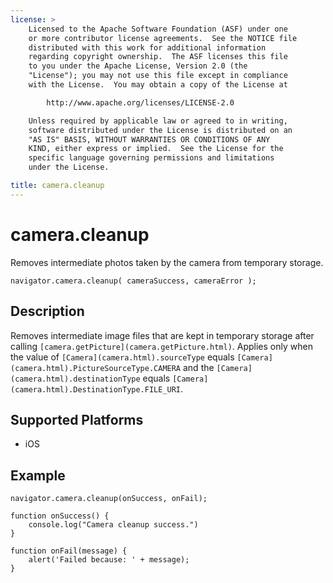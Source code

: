 ```yaml
---
license: >
    Licensed to the Apache Software Foundation (ASF) under one
    or more contributor license agreements.  See the NOTICE file
    distributed with this work for additional information
    regarding copyright ownership.  The ASF licenses this file
    to you under the Apache License, Version 2.0 (the
    "License"); you may not use this file except in compliance
    with the License.  You may obtain a copy of the License at

        http://www.apache.org/licenses/LICENSE-2.0

    Unless required by applicable law or agreed to in writing,
    software distributed under the License is distributed on an
    "AS IS" BASIS, WITHOUT WARRANTIES OR CONDITIONS OF ANY
    KIND, either express or implied.  See the License for the
    specific language governing permissions and limitations
    under the License.

title: camera.cleanup
---
```


# camera.cleanup

Removes intermediate photos taken by the camera from temporary
storage.

    navigator.camera.cleanup( cameraSuccess, cameraError );

## Description

Removes intermediate image files that are kept in temporary storage
after calling `[camera.getPicture](camera.getPicture.html)`. Applies only when the value of
`[Camera](camera.html).sourceType` equals `[Camera](camera.html).PictureSourceType.CAMERA` and the
`[Camera](camera.html).destinationType` equals `[Camera](camera.html).DestinationType.FILE_URI`.

## Supported Platforms

- iOS

## Example

    navigator.camera.cleanup(onSuccess, onFail);

    function onSuccess() {
        console.log("Camera cleanup success.")
    }

    function onFail(message) {
        alert('Failed because: ' + message);
    }
